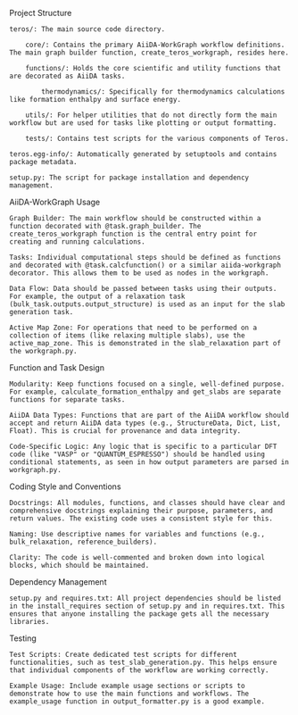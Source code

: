 Project Structure

    teros/: The main source code directory.

        core/: Contains the primary AiiDA-WorkGraph workflow definitions. The main graph builder function, create_teros_workgraph, resides here.

        functions/: Holds the core scientific and utility functions that are decorated as AiiDA tasks.

            thermodynamics/: Specifically for thermodynamics calculations like formation enthalpy and surface energy.

        utils/: For helper utilities that do not directly form the main workflow but are used for tasks like plotting or output formatting.

        tests/: Contains test scripts for the various components of Teros.

    teros.egg-info/: Automatically generated by setuptools and contains package metadata.

    setup.py: The script for package installation and dependency management.

AiiDA-WorkGraph Usage

    Graph Builder: The main workflow should be constructed within a function decorated with @task.graph_builder. The create_teros_workgraph function is the central entry point for creating and running calculations.

    Tasks: Individual computational steps should be defined as functions and decorated with @task.calcfunction() or a similar aiida-workgraph decorator. This allows them to be used as nodes in the workgraph.

    Data Flow: Data should be passed between tasks using their outputs. For example, the output of a relaxation task (bulk_task.outputs.output_structure) is used as an input for the slab generation task.

    Active Map Zone: For operations that need to be performed on a collection of items (like relaxing multiple slabs), use the active_map_zone. This is demonstrated in the slab_relaxation part of the workgraph.py.

Function and Task Design

    Modularity: Keep functions focused on a single, well-defined purpose. For example, calculate_formation_enthalpy and get_slabs are separate functions for separate tasks.

    AiiDA Data Types: Functions that are part of the AiiDA workflow should accept and return AiiDA data types (e.g., StructureData, Dict, List, Float). This is crucial for provenance and data integrity.

    Code-Specific Logic: Any logic that is specific to a particular DFT code (like "VASP" or "QUANTUM_ESPRESSO") should be handled using conditional statements, as seen in how output parameters are parsed in workgraph.py.

Coding Style and Conventions

    Docstrings: All modules, functions, and classes should have clear and comprehensive docstrings explaining their purpose, parameters, and return values. The existing code uses a consistent style for this.

    Naming: Use descriptive names for variables and functions (e.g., bulk_relaxation, reference_builders).

    Clarity: The code is well-commented and broken down into logical blocks, which should be maintained.

Dependency Management

    setup.py and requires.txt: All project dependencies should be listed in the install_requires section of setup.py and in requires.txt. This ensures that anyone installing the package gets all the necessary libraries.

Testing

    Test Scripts: Create dedicated test scripts for different functionalities, such as test_slab_generation.py. This helps ensure that individual components of the workflow are working correctly.

    Example Usage: Include example usage sections or scripts to demonstrate how to use the main functions and workflows. The example_usage function in output_formatter.py is a good example.
